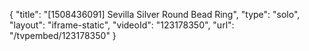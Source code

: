 {
    "title": "[1508436091] Sevilla Silver Round Bead Ring",
    "type": "solo",
    "layout": "iframe-static",
    "videoId": "123178350",
    "url": "\/tvpembed\/123178350"
}